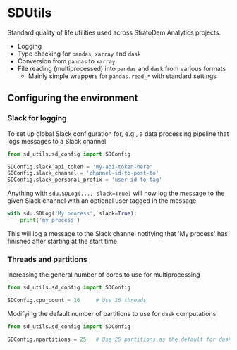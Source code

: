 # SDUtils
Standard quality of life utilities used across StratoDem Analytics projects.
- Logging
- Type checking for `pandas`, `xarray` and `dask`
- Conversion from `pandas` to `xarray`
- File reading (multiprocessed) into `pandas` and `dask` from various formats
    - Mainly simple wrappers for `pandas.read_*` with standard settings


## Configuring the environment

### Slack for logging
To set up global Slack configuration for, e.g., a data processing pipeline
that logs messages to a Slack channel

```python
from sd_utils.sd_config import SDConfig

SDConfig.slack_api_token = 'my-api-token-here'
SDConfig.slack_channel = 'channel-id-to-post-to'
SDConfig.slack_personal_prefix = 'user-id-to-tag'
```

Anything with `sdu.SDLog(..., slack=True)` will now log the message to the
given Slack channel with an optional user tagged in the message.

```python
with sdu.SDLog('My process', slack=True):
    print('my process')
```

This will log a message to the Slack channel notifying that 'My process' has finished
after starting at the start time.

### Threads and partitions
Increasing the general number of cores to use for multiprocessing
```python
from sd_utils.sd_config import SDConfig

SDConfig.cpu_count = 16     # Use 16 threads
```

Modifying the default number of partitions to use for `dask` computations
```python
from sd_utils.sd_config import SDConfig

SDConfig.npartitions = 25   # Use 25 partitions as the default for dask
```
